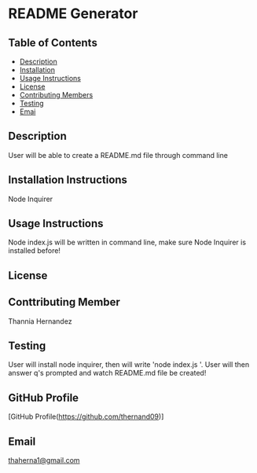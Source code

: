 # README Generator

  ## Table of Contents
  * [Description](#Description)
  * [Installation](#Installation-Instructions)
  * [Usage Instructions](#Usage-Instructions)
  * [License](#License)
  * [Contributing Members](#Contributing-Members)
  * [Testing](#Testing)    
  * [Emai](#Email)
  
  ## Description
  User will be able to create a README.md file through command line

  ## Installation Instructions
  Node Inquirer

  ## Usage Instructions
  Node index.js will be written in command line, make sure Node Inquirer is installed before!

  ## License
  
  
  ## Conttributing Member
  Thannia Hernandez

  ## Testing
  User will install node inquirer, then will write 'node index.js '. User will then answer q's prompted and watch README.md file be created!

  ## GitHub Profile
  [GitHub Profile(https://github.com/thernand09)]
  
  ## Email
  thaherna1@gmail.com
  